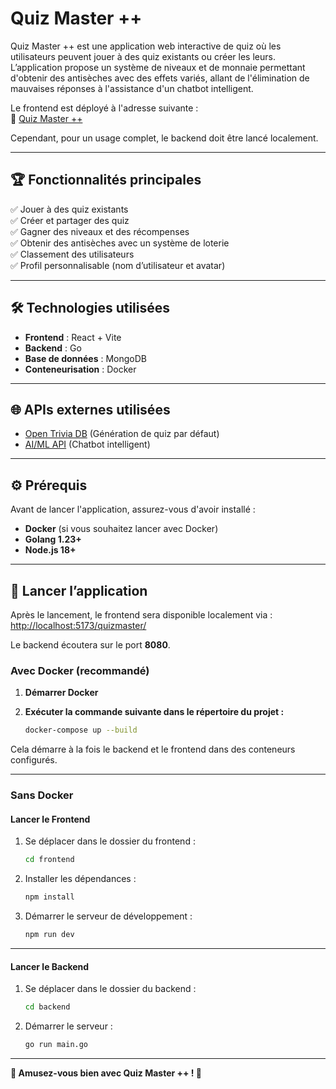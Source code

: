 # Quiz Master ++

Quiz Master ++ est une application web interactive de quiz où les utilisateurs peuvent jouer à des quiz existants ou créer les leurs. L’application propose un système de niveaux et de monnaie permettant d'obtenir des antisèches avec des effets variés, allant de l'élimination de mauvaises réponses à l'assistance d'un chatbot intelligent.

Le frontend est déployé à l'adresse suivante :  
🔗 [Quiz Master ++](https://azerall.github.io/quizmaster/)  

Cependant, pour un usage complet, le backend doit être lancé localement.

---

## 🏆 Fonctionnalités principales

✅ Jouer à des quiz existants  
✅ Créer et partager des quiz  
✅ Gagner des niveaux et des récompenses  
✅ Obtenir des antisèches avec un système de loterie  
✅ Classement des utilisateurs  
✅ Profil personnalisable (nom d’utilisateur et avatar)  

---

## 🛠 Technologies utilisées

- **Frontend** : React + Vite  
- **Backend** : Go  
- **Base de données** : MongoDB   
- **Conteneurisation** : Docker  

---

## 🌐 APIs externes utilisées

- [Open Trivia DB](https://opentdb.com/) (Génération de quiz par défaut)  
- [AI/ML API](https://aimlapi.com/) (Chatbot intelligent)  

---

## ⚙️ Prérequis

Avant de lancer l'application, assurez-vous d'avoir installé :  
- **Docker** (si vous souhaitez lancer avec Docker)  
- **Golang 1.23+**  
- **Node.js 18+**  

---

## 🚀 Lancer l’application

Après le lancement, le frontend sera disponible localement via :   [http://localhost:5173/quizmaster/](http://localhost:5173/quizmaster/)

Le backend écoutera sur le port **8080**.

### Avec Docker (recommandé)

1. **Démarrer Docker**  
2. **Exécuter la commande suivante dans le répertoire du projet :**  

   ```sh
   docker-compose up --build
   ```

Cela démarre à la fois le backend et le frontend dans des conteneurs configurés.

---

### Sans Docker

#### Lancer le **Frontend**  
1. Se déplacer dans le dossier du frontend :  
   ```sh
   cd frontend
   ```
2. Installer les dépendances :  
   ```sh
   npm install
   ```
3. Démarrer le serveur de développement :  
   ```sh
   npm run dev
   ```

---

#### Lancer le **Backend**  
1. Se déplacer dans le dossier du backend :  
   ```sh
   cd backend
   ```
2. Démarrer le serveur :  
   ```sh
   go run main.go
   ```

---

**🚀 Amusez-vous bien avec Quiz Master ++ ! 🎉**
